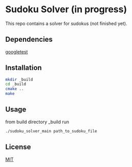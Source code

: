 # Sudoku Solver (in progress)
This repo contains a solver for sudokus (not finished yet).

## Dependencies
[googletest](https://github.com/google/googletest)

## Installation
```bash
mkdir _build
cd _build
cmake ..
make
```

## Usage
from build directory _build run
```bash
./sudoku_solver_main path_to_sudoku_file
```

## License
[MIT](https://choosealicense.com/licenses/mit/)
